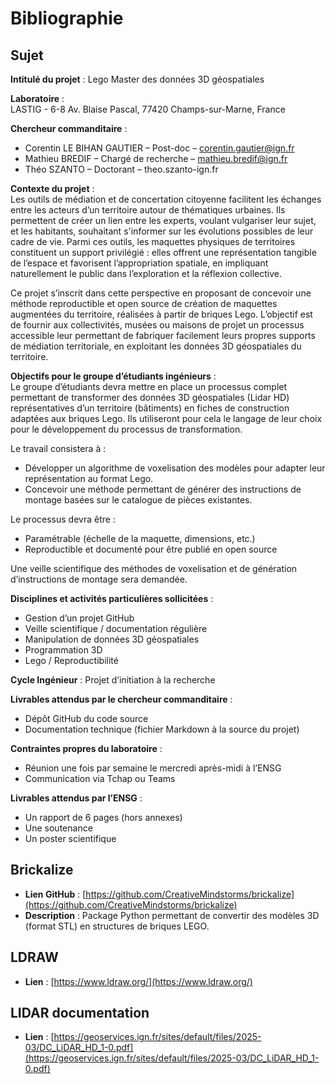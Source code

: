 # Bibliographie

## Sujet

**Intitulé du projet** : Lego Master des données 3D géospatiales  

**Laboratoire** :  
LASTIG - 6-8 Av. Blaise Pascal, 77420 Champs-sur-Marne, France  

**Chercheur commanditaire** :  
- Corentin LE BIHAN GAUTIER – Post-doc – corentin.gautier@ign.fr  
- Mathieu BREDIF – Chargé de recherche – mathieu.bredif@ign.fr  
- Théo SZANTO – Doctorant – theo.szanto-ign.fr  

**Contexte du projet** :  
Les outils de médiation et de concertation citoyenne facilitent les échanges entre les acteurs d’un territoire autour de thématiques urbaines. Ils permettent de créer un lien entre les experts, voulant vulgariser leur sujet, et les habitants, souhaitant s'informer sur les évolutions possibles de leur cadre de vie. Parmi ces outils, les maquettes physiques de territoires constituent un support privilégié : elles offrent une représentation tangible de l’espace et favorisent l’appropriation spatiale, en impliquant naturellement le public dans l’exploration et la réflexion collective.  

Ce projet s’inscrit dans cette perspective en proposant de concevoir une méthode reproductible et open source de création de maquettes augmentées du territoire, réalisées à partir de briques Lego. L’objectif est de fournir aux collectivités, musées ou maisons de projet un processus accessible leur permettant de fabriquer facilement leurs propres supports de médiation territoriale, en exploitant les données 3D géospatiales du territoire.

**Objectifs pour le groupe d’étudiants ingénieurs** :  
Le groupe d’étudiants devra mettre en place un processus complet permettant de transformer des données 3D géospatiales (Lidar HD) représentatives d’un territoire (bâtiments) en fiches de construction adaptées aux briques Lego. Ils utiliseront pour cela le langage de leur choix pour le développement du processus de transformation.  

Le travail consistera à :  
- Développer un algorithme de voxelisation des modèles pour adapter leur représentation au format Lego.  
- Concevoir une méthode permettant de générer des instructions de montage basées sur le catalogue de pièces existantes.  

Le processus devra être :  
- Paramétrable (échelle de la maquette, dimensions, etc.)  
- Reproductible et documenté pour être publié en open source  

Une veille scientifique des méthodes de voxelisation et de génération d’instructions de montage sera demandée.

**Disciplines et activités particulières sollicitées** :  
- Gestion d’un projet GitHub  
- Veille scientifique / documentation régulière  
- Manipulation de données 3D géospatiales  
- Programmation 3D  
- Lego / Reproductibilité  

**Cycle Ingénieur** : Projet d’initiation à la recherche  

**Livrables attendus par le chercheur commanditaire** :  
- Dépôt GitHub du code source  
- Documentation technique (fichier Markdown à la source du projet)  

**Contraintes propres du laboratoire** :  
- Réunion une fois par semaine le mercredi après-midi à l’ENSG  
- Communication via Tchap ou Teams  

**Livrables attendus par l’ENSG** :  
- Un rapport de 6 pages (hors annexes)  
- Une soutenance  
- Un poster scientifique  

## Brickalize

- **Lien GitHub** : [https://github.com/CreativeMindstorms/brickalize](https://github.com/CreativeMindstorms/brickalize)  
- **Description** : Package Python permettant de convertir des modèles 3D (format STL) en structures de briques LEGO.

## LDRAW

- **Lien** : [https://www.ldraw.org/](https://www.ldraw.org/)

## LIDAR documentation 

- **Lien** : [https://geoservices.ign.fr/sites/default/files/2025-03/DC_LiDAR_HD_1-0.pdf](https://geoservices.ign.fr/sites/default/files/2025-03/DC_LiDAR_HD_1-0.pdf)

  




